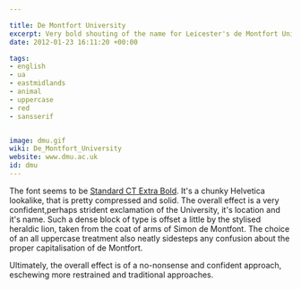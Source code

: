 ```yaml
---

title: De Montfort University
excerpt: Very bold shouting of the name for Leicester's de Montfort University
date: 2012-01-23 16:11:20 +00:00

tags:
- english
- ua
- eastmidlands
- animal
- uppercase
- red
- sansserif


image: dmu.gif
wiki: De_Montfort_University
website: www.dmu.ac.uk
id: dmu
---
```


The font seems to be <a href="http://new.myfonts.com/fonts/castletype/standard/ct-extra-bold/">Standard CT Extra Bold</a>. It's a chunky Helvetica lookalike, that is pretty compressed and solid.
The overall effect is a very confident,perhaps strident exclamation of the University, it's location and it's name. Such a dense block of type is offset a little by the stylised heraldic lion, taken from the coat of arms of Simon de Montfont. The choice of an all uppercase treatment also neatly sidesteps any confusion about the proper capitalisation of de Montfort.

Ultimately, the overall effect is of a no-nonsense and confident approach, eschewing more restrained and traditional approaches.
